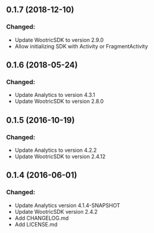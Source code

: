 ## 0.1.7 (2018-12-10)

### Changed:

- Update WootricSDK to version 2.9.0
- Allow initializing SDK with Activity or FragmentActivity

## 0.1.6 (2018-05-24)

### Changed:

- Update Analytics to version 4.3.1
- Update WootricSDK to version 2.8.0

## 0.1.5 (2016-10-19)

### Changed:

- Update Analytics to version 4.2.2
- Update WootricSDK to version 2.4.12

## 0.1.4 (2016-06-01)

### Changed:

- Update Analytics version 4.1.4-SNAPSHOT
- Update WootricSDK version 2.4.2
- Add CHANGELOG.md
- Add LICENSE.md
